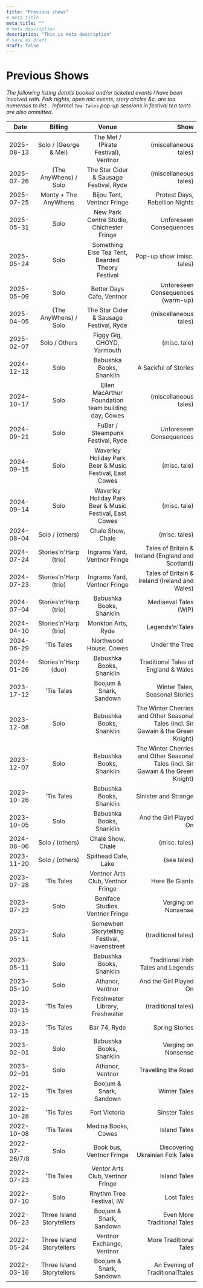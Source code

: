 ```yaml
---
title: "Previous shows"
# meta title
meta_title: ""
# meta description
description: "This is meta description"
# save as draft
draft: false
---
```


# Previous Shows

*The following listing details booked and/or ticketed events I have been involved with. Folk nights, open mic events, story circles &c. are too numerous to list... Informal `Tea Tales` pop-up sessions in festival tea tents are also ommitted.*

| Date |  Billing | Venue    |     Show       |
| -----|:--------:| :-----------: | ----: |
| 2025-08-13 | Solo / (George & Mel) | The Met / (Pirate Festival), Ventnor | (miscellaneous tales) |
| 2025-07-26 | (The AnyWhens) / Solo | The Star Cider & Sausage Festival, Ryde | (miscellaneous tales) |
| 2025-07-25 | Monty + The AnyWhens | Bijou Tent, Ventnor Fringe | Protest Days, Rebellion Nights |
| 2025-05-31 | Solo | New Park Centre Studio, Chichester Fringe | Unforeseen Consequences |
| 2025-05-24 | Solo | Something Else Tea Tent, Bearded Theory Festival | Pop-up show (misc. tales) |
| 2025-05-09 | Solo | Better Days Cafe, Ventnor | Unforeseen Consequences (warm-up) |
| 2025-04-05 | (The AnyWhens) / Solo | The Star Cider & Sausage Festival, Ryde | (miscellaneous tales) |
| 2025-02-07 | Solo / Others | Figgy Gig, CHOYD, Yarmouth | (misc. tale) |
| 2024-12-12 | Solo | Babushka Books, Shanklin | A Sackful of Stories |
| 2024-10-17 | Solo | Ellen MacArthur Foundation team building day, Cowes | (miscellaneous tales) |
| 2024-09-21 | Solo | FuBar / Steampunk Festival, Ryde | Unforeseen Consequences |
| 2024-09-15 | Solo | Waverley Holiday Park Beer & Music Festival, East Cowes | (misc. tale) |
| 2024-09-14 | Solo | Waverley Holiday Park Beer & Music Festival, East Cowes | (misc. tale) |
| 2024-08-04 | Solo / (others) | Chale Show, Chale | (misc. tales) |
| 2024-07-24 | Stories'n'Harp (trio) | Ingrams Yard, Ventnor Fringe | Tales of Britain & Ireland (England and Scotland) |
| 2024-07-23 | Stories'n'Harp (trio) | Ingrams Yard, Ventnor Fringe | Tales of Britain & Ireland (Ireland and Wales) |
| 2024-07-04 | Stories'n'Harp (trio) | Babushka Books, Shanklin | Mediaeval Tales (WIP) |
| 2024-04-10 | Stories'n'Harp (trio) | Monkton Arts, Ryde | Legends'n'Tales |
| 2024-06-29 | 'Tis Tales | Northwood House, Cowes | Under the Tree |
| 2024-01-26 | Stories'n'Harp (duo) | Babushka Books, Shanklin | Traditional Tales of England & Wales |
| 2023-17-12 | 'Tis Tales | Boojum & Snark, Sandown | Winter Tales, Seasonal Stories |
| 2023-12-08 | Solo | Babushka Books, Shanklin | The Winter Cherries and Other Seasonal Tales (incl. Sir Gawain & the Green Knight) |
| 2023-12-07 | Solo | Babushka Books, Shanklin | The Winter Cherries and Other Seasonal Tales (incl. Sir Gawain & the Green Knight) |
| 2023-10-26 | 'Tis Tales | Babushka Books, Shanklin | Sinister and Strange |
| 2023-10-05 | Solo | Babushka Books, Shanklin | And the Girl Played On |
| 2024-08-06 | Solo / (others) | Chale Show, Chale | (misc. tales) |
| 2023-11-20 | Solo / (others) | Spithead Cafe, Lake | (sea tales) |
| 2023-07-28 | 'Tis Tales | Ventnor Arts Club, Ventnor Fringe |Here Be Giants |
| 2023-07-23 | Solo | Boniface Studios, Ventnor Fringe | Verging on Nonsense |
| 2023-05-11 | Solo | Somewhen Storytelling Festival, Havenstreet | (traditional tales) |
| 2023-05-11 | Solo | Babushka Books, Shanklin | Traditional Irish Tales and Legends |
| 2023-05-10 | Solo | Athanor, Ventnor | And the Girl Played On |
| 2023-03-15 | 'Tis Tales | Freshwater Library, Freshwater | (traditional tales) |
| 2023-03-15 | 'Tis Tales | Bar 74, Ryde | Spring Stories |
| 2023-02-01 | Solo | Babushka Books, Shanklin | Verging on Nonsense |
| 2023-02-01 | Solo | Athanor, Ventnor | Travelling the Road |
| 2022-12-15 | 'Tis Tales | Boojum & Snark, Sandown | Winter Tales |
| 2022-10-28 | 'Tis Tales | Fort Victoria | Sinster Tales |
| 2022-10-08 | 'Tis Tales | Medina Books, Cowes | Island Tales |
| 2022-07-26/7/8 | Solo | Book bus, Ventnor Fringe | Discovering Ukrainian Folk Tales |
| 2022-07-23 | 'Tis Tales | Ventor Arts Club, Ventnor Fringe | Island Tales |
| 2022-07-10 | Solo | Rhythm Tree Festival, IW | Lost Tales |
| 2022-06-23 | Three Island Storytellers | Boojum & Snark, Sandown | Even More Traditional Tales|
| 2022-05-24 | Three Island Storytellers | Ventnor Exchange, Ventnor | More Traditional Tales|
| 2022-03-16 | Three Island Storytellers | Boojum & Snark, Sandown | An Evening of TraditionalTtales|